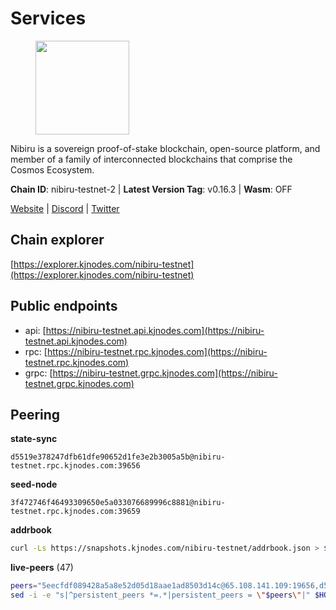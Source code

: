 # Services

<figure><img src="https://raw.githubusercontent.com/kj89/testnet_manuals/main/pingpub/logos/nibiru.png" width="150" alt=""><figcaption></figcaption></figure>

Nibiru is a sovereign proof-of-stake blockchain, open-source platform,  and member of a family of interconnected blockchains that comprise the Cosmos Ecosystem.

**Chain ID**: nibiru-testnet-2 | **Latest Version Tag**: v0.16.3 | **Wasm**: OFF

[Website](https://nibiru.fi) | [Discord](https://discord.gg/nibiru) | [Twitter](https://twitter.com/NibiruChain)




## Chain explorer
[https://explorer.kjnodes.com/nibiru-testnet](https://explorer.kjnodes.com/nibiru-testnet)

## Public endpoints

* api: [https://nibiru-testnet.api.kjnodes.com](https://nibiru-testnet.api.kjnodes.com)
* rpc: [https://nibiru-testnet.rpc.kjnodes.com](https://nibiru-testnet.rpc.kjnodes.com)
* grpc: [https://nibiru-testnet.grpc.kjnodes.com](https://nibiru-testnet.grpc.kjnodes.com)

## Peering

**state-sync**

```text
d5519e378247dfb61dfe90652d1fe3e2b3005a5b@nibiru-testnet.rpc.kjnodes.com:39656
```

**seed-node**

```text
3f472746f46493309650e5a033076689996c8881@nibiru-testnet.rpc.kjnodes.com:39659
```

**addrbook**
```bash
curl -Ls https://snapshots.kjnodes.com/nibiru-testnet/addrbook.json > $HOME/.nibid/config/addrbook.json
```

**live-peers** (47)
```bash
peers="5eecfdf089428a5a8e52d05d18aae1ad8503d14c@65.108.141.109:19656,d5519e378247dfb61dfe90652d1fe3e2b3005a5b@65.109.68.190:39656,434408eac21cec429edc2deacfc90ca717593b21@109.123.242.87:26656,da7182e3934b51c099d8901101a5821472aa9d3b@38.242.214.165:26656,3939da5da8d8a31e6af2cb6d7bdcb222ff2487eb@65.109.14.69:39656,eb65c95ea745d1cb5f66e2fda5d5e1029f4dc43d@5.161.43.109:26656,5a868d18a5046b715ee726a45b680a68f92bafcb@149.102.136.149:27656,cf29df0bc1d8a1d9053d7dc6bd7b8ee69b3021cc@51.89.47.31:26656,e55d8746ad30e0d11ebe0aa3792c46713375edcc@135.181.2.104:26656,92845d4150aaf87fc1a6f4a53d8fe545ae44fc9d@86.48.16.205:39656,780a0beff082046c143a9c110f66078e2154c22c@94.130.137.122:28656,b2c162da315d2e57b1cf86b2f8a2769e3c30e479@43.154.185.150:26657,694ef36622642377aec8847df309d1dec708cb28@195.201.197.4:38656,438701ce016699880f9073c6b99f71d17309d820@154.53.52.215:26657,2f35fb311c84dae1ac0a6ec4928307769983fa1f@154.53.44.216:26657,99b57896e917866956f9f078f67f95d6fd6a05e8@161.97.92.139:26656,9e4cbbf1ae74859df3a4f1a3579bb52b09ce26f0@167.86.76.166:26656,d212c993e5b503cf224592bf426d3fb808d84e98@5.161.48.209:26656,82dde0f3c283ca231849376696d08c39c3d458ce@173.82.203.187:26657,a575313137ddc0dae09fc79ad5558f2ca25867af@199.175.98.114:26656,5c2a752c9b1952dbed075c56c600c3a79b58c395@195.3.220.140:27046,2c22d9b9f767522ddea193bd9f3c5b75f44a5558@173.82.207.117:26657,82ff5277d6385a2e9cab7048d8df5f6757d02a8f@43.154.33.200:26657,fbad9746b824485a2b7c88d72f83e6e4d1fa5eb2@43.156.89.178:26657,7e465cf7525009fa55c8387eb74a330d3b96e26f@86.48.5.78:26656,d40bd2a7a5d3dc525e66be78a2bdaf1ff0bc1957@95.214.55.25:29656,c1d90ca59915ee94cd615304bfac8ddb9bdf2e76@43.156.25.107:26657,8d390c237aba0bc42d7015a1fb366aea2ad66387@185.144.99.55:26656,b15a11d04268926cc8f7a233373f36974a33e4f3@65.109.25.62:26656,531c0ff46a2bb0de169e6086087c2ac04c3e27cf@185.15.244.160:26656,64d7ce7fda6c229bba3952c097a26f64740a4cd3@164.92.136.155:26656,4e4b24d16f7a0da6466478a0c2dee6e3feb02960@46.228.199.29:26656,8f00ba98b37036302db681a2572487d1b36d2d48@89.117.63.35:26656,ab5a794451f4b19055300f692160f4f20d55a891@82.208.21.81:26656,cc70f159eae7a83c1d33e07208e9cff8eb69886c@34.142.220.216:13656,7e03768c74d8720852bc807b30c523338d31a458@65.109.198.250:26656,7b48063c94fc1a131da7254c9b018e0e88c5fe1a@84.46.240.85:26656,a73626491bde964dadf51920a4be234f19ef66eb@35.199.190.244:26656,7bbe4afc59fbfff5e6c3189c8ef73a1c6ac3f067@80.82.215.23:26656,aee47be618d51c6cfb067ed2b1fa648e32f982f6@5.189.157.124:26656,8e8680d613a7e0e51d77a8c21304c94f98a9d908@185.135.137.253:26656,a9063217018b5896d12dd609ffdbd090a2c3a506@31.222.238.170:26656,28480451b335b667c11ad0a5a96a859421359163@195.85.250.101:26656,7f30e0e50fa219fad61b1378592285f6ee2b70dc@144.76.90.130:36656,8b0c7d84c1fedc6d34e32e7b0db442ecb9d3cb86@185.16.39.19:38656,f7cd5b0e6b65b8a93c7aa44db057db163f3642b5@77.232.38.148:26656,9d38b8775ab86522f0ea4e2610071c5ae4ccfa51@80.241.211.236:26656"
sed -i -e "s|^persistent_peers *=.*|persistent_peers = \"$peers\"|" $HOME/.nibid/config/config.toml
```
